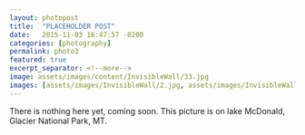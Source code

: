 ```yaml
---
layout: photopost
title:  "PLACEHOLDER POST"
date:   2015-11-03 16:47:57 -0200
categories: [photography]
permalink: photo3
featured: true
excerpt_separator: <!--more-->
image: assets/images/content/InvisibleWall/33.jpg
images: [assets/images/InvisibleWall/2.jpg, assets/images/InvisibleWall/3.jpg, assets/images/InvisibleWall/4.jpg, assets/images/InvisibleWall/6.jpg]
---
```

There is nothing here yet, coming soon. This picture is on lake McDonald, Glacier National Park, MT.
<!--more-->
